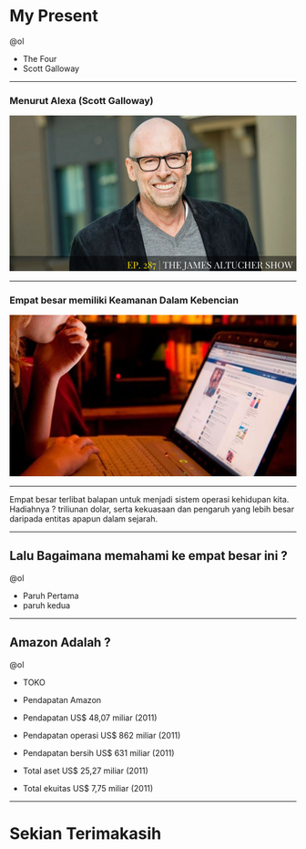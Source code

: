# My Present
@ol
-  The Four 
-  Scott Galloway
---
### Menurut Alexa (Scott Galloway)

![flux explained](https://raw.githubusercontent.com/kamalok/My-present/master/1_cLSMuA3zGWhC5IFN5Y4erQ.png)

---
### Empat besar memiliki Keamanan Dalam Kebencian

![flux explained](https://raw.githubusercontent.com/kamalok/My-present/master/ilustrasi-kenalan-di-facebook.jpg)
 

---
Empat besar terlibat balapan untuk menjadi sistem operasi kehidupan kita. Hadiahnya ? triliunan dolar, serta kekuasaan dan pengaruh yang lebih besar daripada entitas apapun dalam sejarah.

---
## Lalu Bagaimana memahami ke empat besar ini ?
@ol
- Paruh Pertama
- paruh kedua 

---
## Amazon Adalah ?  
@ol
- TOKO
 
- Pendapatan Amazon 

- Pendapatan	       US$ 48,07 miliar (2011)
- Pendapatan operasi     US$ 862 miliar (2011)
- Pendapatan bersih      US$ 631 miliar (2011)
- Total aset	       US$ 25,27 miliar (2011)
- Total ekuitas	       US$ 7,75 miliar (2011)

---

# Sekian Terimakasih

